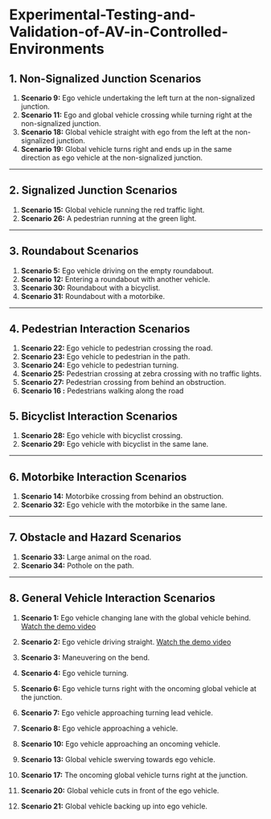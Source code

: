 # **Experimental-Testing-and-Validation-of-AV-in-Controlled-Environments**

## **1. Non-Signalized Junction Scenarios**
1. **Scenario 9:** Ego vehicle undertaking the left turn at the non-signalized junction.  
2. **Scenario 11:** Ego and global vehicle crossing while turning right at the non-signalized junction.  
3. **Scenario 18:** Global vehicle straight with ego from the left at the non-signalized junction.  
4. **Scenario 19:** Global vehicle turns right and ends up in the same direction as ego vehicle at the non-signalized junction.  

---

## **2. Signalized Junction Scenarios**
1. **Scenario 15:** Global vehicle running the red traffic light.  
2. **Scenario 26:** A pedestrian running at the green light.  

---

## **3. Roundabout Scenarios**
1. **Scenario 5:** Ego vehicle driving on the empty roundabout.  
2. **Scenario 12:** Entering a roundabout with another vehicle.  
3. **Scenario 30:** Roundabout with a bicyclist.  
4. **Scenario 31:** Roundabout with a motorbike.  

---

## **4. Pedestrian Interaction Scenarios**
1. **Scenario 22:** Ego vehicle to pedestrian crossing the road.  
2. **Scenario 23:** Ego vehicle to pedestrian in the path.  
3. **Scenario 24:** Ego vehicle to pedestrian turning.  
4. **Scenario 25:** Pedestrian crossing at zebra crossing with no traffic lights.  
5. **Scenario 27:** Pedestrian crossing from behind an obstruction.
6. **Scenario 16 :** Pedestrians walking along the road
   
## **5. Bicyclist Interaction Scenarios**
1. **Scenario 28:** Ego vehicle with bicyclist crossing.  
2. **Scenario 29:** Ego vehicle with bicyclist in the same lane.  

---

## **6. Motorbike Interaction Scenarios**
1. **Scenario 14:** Motorbike crossing from behind an obstruction.  
2. **Scenario 32:** Ego vehicle with the motorbike in the same lane.  

---

## **7. Obstacle and Hazard Scenarios**
1. **Scenario 33:** Large animal on the road.  
2. **Scenario 34:** Pothole on the path.  

---

## **8. General Vehicle Interaction Scenarios**
1. **Scenario 1:** Ego vehicle changing lane with the global vehicle behind.
[Watch the demo video](https://tihaniith-my.sharepoint.com/:v:/g/personal/tiand_tihaniith_onmicrosoft_com/EZkMiHJJffFNjlpgbG7-zIYBds_se_LaxKlE2ughKoTXLQ?e=JcggpX)

2. **Scenario 2:** Ego vehicle driving straight. [Watch the demo video](https://tihaniith-my.sharepoint.com/:v:/g/personal/tiand_tihaniith_onmicrosoft_com/EeJqvEtXo0xLoTdGP0Zb_sgBQBmSKlL7KResxNREtyC8aA?e=H0EgHz) 
3. **Scenario 3:** Maneuvering on the bend.  
4. **Scenario 4:** Ego vehicle turning.  
5. **Scenario 6:** Ego vehicle turns right with the oncoming global vehicle at the junction.  
6. **Scenario 7:** Ego vehicle approaching turning lead vehicle.  
7. **Scenario 8:** Ego vehicle approaching a vehicle.  
8. **Scenario 10:** Ego vehicle approaching an oncoming vehicle.  
9. **Scenario 13:** Global vehicle swerving towards ego vehicle.  
10. **Scenario 17:** The oncoming global vehicle turns right at the junction.  
11. **Scenario 20:** Global vehicle cuts in front of the ego vehicle.  
12. **Scenario 21:** Global vehicle backing up into ego vehicle.  

















